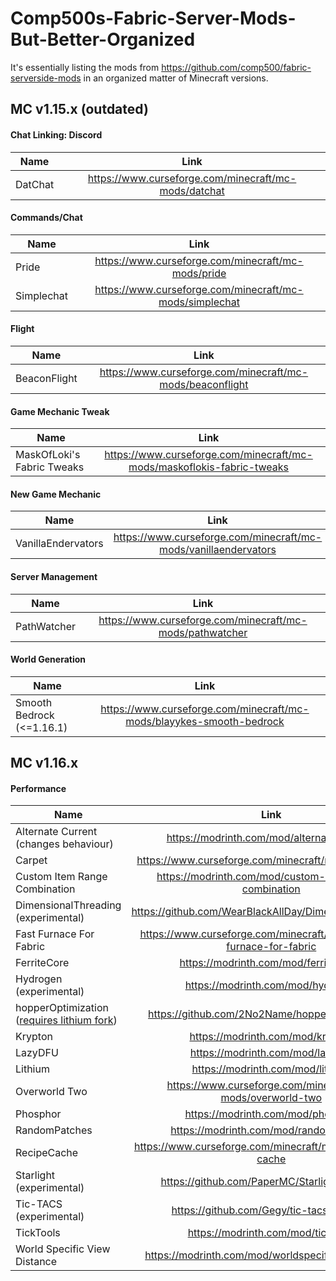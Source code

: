 # Comp500s-Fabric-Server-Mods-But-Better-Organized
It's essentially listing the mods from https://github.com/comp500/fabric-serverside-mods in an organized matter of Minecraft versions.

## MC v1.15.x (outdated)
#### Chat Linking: Discord
| Name | Link |
| --- | :---: |
| DatChat | https://www.curseforge.com/minecraft/mc-mods/datchat |

#### Commands/Chat
| Name | Link |
| --- | :---: |
| Pride | https://www.curseforge.com/minecraft/mc-mods/pride |
| Simplechat | https://www.curseforge.com/minecraft/mc-mods/simplechat |

#### Flight
| Name | Link |
| --- | :---: |
| BeaconFlight | https://www.curseforge.com/minecraft/mc-mods/beaconflight |

#### Game Mechanic Tweak
| Name | Link |
| --- | :---: |
| MaskOfLoki's Fabric Tweaks | https://www.curseforge.com/minecraft/mc-mods/maskoflokis-fabric-tweaks |

#### New Game Mechanic
| Name | Link |
| --- | :---: |
| VanillaEndervators | https://www.curseforge.com/minecraft/mc-mods/vanillaendervators |

#### Server Management
| Name | Link |
| --- | :---: |
| PathWatcher | https://www.curseforge.com/minecraft/mc-mods/pathwatcher |

#### World Generation
| Name | Link |
| --- | :---: |
| Smooth Bedrock (<=1.16.1) | https://www.curseforge.com/minecraft/mc-mods/blayykes-smooth-bedrock |

## MC v1.16.x
#### Performance
| Name | Link |
| --- | :---: |
| Alternate Current (changes behaviour) | https://modrinth.com/mod/alternate-current |
| Carpet | https://www.curseforge.com/minecraft/mc-mods/carpet |
| Custom Item Range Combination | https://modrinth.com/mod/custom-item-range-combination |
| DimensionalThreading (experimental) | https://github.com/WearBlackAllDay/DimensionalThreading |
| Fast Furnace For Fabric | https://www.curseforge.com/minecraft/mc-mods/fast-furnace-for-fabric |
| FerriteCore | https://modrinth.com/mod/ferrite-core |
| Hydrogen (experimental) | https://modrinth.com/mod/hydrogen |
| hopperOptimization ([requires lithium fork](https://github.com/2No2Name/lithium-fabric/releases/)) | https://github.com/2No2Name/hopperOptimizations |
| Krypton | https://modrinth.com/mod/krypton |
| LazyDFU | https://modrinth.com/mod/lazydfu |
| Lithium | https://modrinth.com/mod/lithium |
| Overworld Two | https://www.curseforge.com/minecraft/mc-mods/overworld-two |
| Phosphor | https://modrinth.com/mod/phosphor |
| RandomPatches | https://modrinth.com/mod/randompatches |
| RecipeCache | https://www.curseforge.com/minecraft/mc-mods/recipe-cache |
| Starlight (experimental) | https://github.com/PaperMC/Starlight/releases |
| Tic-TACS (experimental) | https://github.com/Gegy/tic-tacs/releases |
| TickTools | https://modrinth.com/mod/ticktools |
| World Specific View Distance | https://modrinth.com/mod/worldspecificviewdistance |
